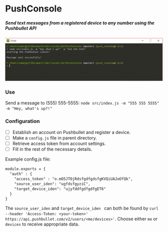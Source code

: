 # PushConsole
##### Send text messages from a registered device to any number using the Pushbullet API

![Use](https://github.com/oakejp12/PushConsole/blob/master/PushConsoleEx.PNG)

### Use
Send a message to (555) 555-5555:
`node src/index.js -m "555 555 5555" -m "Hey, what's up?!"`

### Configuration
- [ ] Establish an account on Pushbullet and register a device.
- [ ] Make a `config.js` file in parent directory.
- [ ] Retrieve access token from account settings.
- [ ] Fill in the rest of the necessary details.

Example config.js file:
```
module.exports = {
  "auth" : {
    "access_token" : "o.mO5JTOjRdsfgdfgdsfgKVQiUAJoOfQk",
    "source_user_iden": "ugfdsfgyziC",
    "target_device_iden": "ujyfddfgdfgdfgET6"
  }
}
```

The `source_user_iden` and `target_device_iden ` can both be found by `curl --header 'Access-Token: <your-token>' https://api.pushbullet.com/v2/users/<me/devices>'`. Choose either `me` or `devices` to receive appropriate data.
